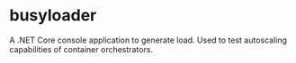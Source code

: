 # busyloader

A .NET Core console application to generate load. Used to test autoscaling capabilities of container orchestrators.